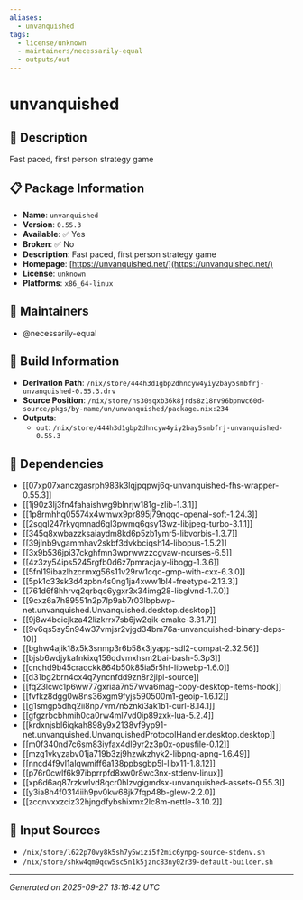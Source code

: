 ```yaml
---
aliases:
  - unvanquished
tags:
  - license/unknown
  - maintainers/necessarily-equal
  - outputs/out
---
```


# unvanquished

## 📝 Description

Fast paced, first person strategy game

## 📋 Package Information

- **Name**: `unvanquished`
- **Version**: `0.55.3`
- **Available**: ✅ Yes
- **Broken**: ✅ No
- **Description**: Fast paced, first person strategy game
- **Homepage**: [https://unvanquished.net/](https://unvanquished.net/)
- **License**: `unknown`
- **Platforms**: `x86_64-linux`
## 👥 Maintainers

- @necessarily-equal


## 🔧 Build Information

- **Derivation Path**: `/nix/store/444h3d1gbp2dhncyw4yiy2bay5smbfrj-unvanquished-0.55.3.drv`
- **Source Position**: `/nix/store/ns30sqxb36k8jrds8z18rv96bpnwc60d-source/pkgs/by-name/un/unvanquished/package.nix:234`
- **Outputs**:
  - `out`:  `/nix/store/444h3d1gbp2dhncyw4yiy2bay5smbfrj-unvanquished-0.55.3`

## 🔗 Dependencies

- [[07xp07xanczgasrph983k3lqjpqpwj6q-unvanquished-fhs-wrapper-0.55.3]]
- [[1j90z3lj3fn4fahaishwg9blnrjw181g-zlib-1.3.1]]
- [[1p8rmhhq05574x4wmwx9pr895j79nqqc-openal-soft-1.24.3]]
- [[2sgql247rkyqmnad6gl3pwmq6gsy13wz-libjpeg-turbo-3.1.1]]
- [[345q8xwbazzksaiaydm8kd6p5zb1ymr5-libvorbis-1.3.7]]
- [[39jlnb9vgammhav2skbf3dvkbciqsh14-libopus-1.5.2]]
- [[3x9b536jpi37ckghfmn3wprwwzzcgvaw-ncurses-6.5]]
- [[4z3zy54ips5245rgfb0d6z7pmracjaiy-libogg-1.3.6]]
- [[5fnl19ibazlhzcrmxg56s11v29rw1cqc-gmp-with-cxx-6.3.0]]
- [[5pk1c33sk3d4zpbn4s0ng1ja4xww1bl4-freetype-2.13.3]]
- [[761d6f8hhrvq2qrbqc6ygxr3x34img28-libglvnd-1.7.0]]
- [[9cxz6a7h89551n2p7lp9ab7r03lbpbwp-net.unvanquished.Unvanquished.desktop.desktop]]
- [[9j8w4bcicjkza42lizkrrx7sb6jw2qik-cmake-3.31.7]]
- [[9v6qs5sy5n94w37vmjsr2vjgd34bm76a-unvanquished-binary-deps-10]]
- [[bghw4ajik18x5k3snmp3r6b58x3jyapp-sdl2-compat-2.32.56]]
- [[bjsb6wdjykafnkixq156qdvmxhsm2bai-bash-5.3p3]]
- [[cnchd9b45craqckk864b50k85ia5r5hf-libwebp-1.6.0]]
- [[d31bg2brn4cx4q7yncnfdd9zn8r2jlpl-source]]
- [[fq23lcwc1p6ww77gxriaa7n57wva6mag-copy-desktop-items-hook]]
- [[fvfkz8dgg0w8ns36xgm9fyjs590500m1-geoip-1.6.12]]
- [[g1smgp5dhq2ii8np7vm7n5znki3ak1b1-curl-8.14.1]]
- [[gfgzrbcbhmih0ca0rw4ml7vd0ip89zxk-lua-5.2.4]]
- [[krdxnjsbl6iqkah898y9x2138vf9yp91-net.unvanquished.UnvanquishedProtocolHandler.desktop.desktop]]
- [[m0f340nd7c6sm83iyfax4dl9yr2z3p0x-opusfile-0.12]]
- [[mzg1vkyzabv01ja719b3zj9hzwkzhyk2-libpng-apng-1.6.49]]
- [[nncd4f9vl1alqwmiff6a138ppbsgbp5l-libx11-1.8.12]]
- [[p76r0cwlf6k97ibprrpfd8xw0r8wc3nx-stdenv-linux]]
- [[xp6d6aq87rzkwlvd8qcr0hlzvgigmdsx-unvanquished-assets-0.55.3]]
- [[y3ia8h4f0314iih9pv0kw68jk7fqp48b-glew-2.2.0]]
- [[zcqnvxxzciz32hjngdfybshixmx2lc8m-nettle-3.10.2]]

## 📁 Input Sources

- `/nix/store/l622p70vy8k5sh7y5wizi5f2mic6ynpg-source-stdenv.sh`
- `/nix/store/shkw4qm9qcw5sc5n1k5jznc83ny02r39-default-builder.sh`

---
*Generated on 2025-09-27 13:16:42 UTC*
